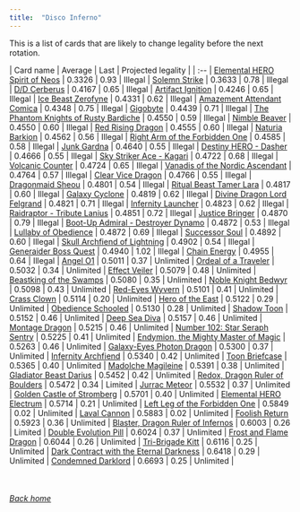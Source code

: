 ```yaml
---
title:  "Disco Inferno"
---
```


This is a list of cards that are likely to change legality before the next rotation.

| Card name | Average | Last | Projected legality |
| :-- |
[Elemental HERO Spirit of Neos](https://db.ygoprodeck.com/card/?search=Elemental%20HERO%20Spirit%20of%20Neos) | 0.3326 | 0.93 | Illegal |
[Solemn Strike](https://db.ygoprodeck.com/card/?search=Solemn%20Strike) | 0.3633 | 0.78 | Illegal |
[D/D Cerberus](https://db.ygoprodeck.com/card/?search=D/D%20Cerberus) | 0.4167 | 0.65 | Illegal |
[Artifact Ignition](https://db.ygoprodeck.com/card/?search=Artifact%20Ignition) | 0.4246 | 0.65 | Illegal |
[Ice Beast Zerofyne](https://db.ygoprodeck.com/card/?search=Ice%20Beast%20Zerofyne) | 0.4331 | 0.62 | Illegal |
[Amazement Attendant Comica](https://db.ygoprodeck.com/card/?search=Amazement%20Attendant%20Comica) | 0.4348 | 0.75 | Illegal |
[Gigobyte](https://db.ygoprodeck.com/card/?search=Gigobyte) | 0.4439 | 0.71 | Illegal |
[The Phantom Knights of Rusty Bardiche](https://db.ygoprodeck.com/card/?search=The%20Phantom%20Knights%20of%20Rusty%20Bardiche) | 0.4550 | 0.59 | Illegal |
[Nimble Beaver](https://db.ygoprodeck.com/card/?search=Nimble%20Beaver) | 0.4550 | 0.60 | Illegal |
[Red Rising Dragon](https://db.ygoprodeck.com/card/?search=Red%20Rising%20Dragon) | 0.4555 | 0.60 | Illegal |
[Naturia Barkion](https://db.ygoprodeck.com/card/?search=Naturia%20Barkion) | 0.4562 | 0.56 | Illegal |
[Right Arm of the Forbidden One](https://db.ygoprodeck.com/card/?search=Right%20Arm%20of%20the%20Forbidden%20One) | 0.4585 | 0.58 | Illegal |
[Junk Gardna](https://db.ygoprodeck.com/card/?search=Junk%20Gardna) | 0.4640 | 0.55 | Illegal |
[Destiny HERO - Dasher](https://db.ygoprodeck.com/card/?search=Destiny%20HERO%20-%20Dasher) | 0.4666 | 0.55 | Illegal |
[Sky Striker Ace - Kagari](https://db.ygoprodeck.com/card/?search=Sky%20Striker%20Ace%20-%20Kagari) | 0.4722 | 0.68 | Illegal |
[Volcanic Counter](https://db.ygoprodeck.com/card/?search=Volcanic%20Counter) | 0.4724 | 0.65 | Illegal |
[Vanadis of the Nordic Ascendant](https://db.ygoprodeck.com/card/?search=Vanadis%20of%20the%20Nordic%20Ascendant) | 0.4764 | 0.57 | Illegal |
[Clear Vice Dragon](https://db.ygoprodeck.com/card/?search=Clear%20Vice%20Dragon) | 0.4766 | 0.55 | Illegal |
[Dragonmaid Sheou](https://db.ygoprodeck.com/card/?search=Dragonmaid%20Sheou) | 0.4801 | 0.54 | Illegal |
[Ritual Beast Tamer Lara](https://db.ygoprodeck.com/card/?search=Ritual%20Beast%20Tamer%20Lara) | 0.4817 | 0.60 | Illegal |
[Galaxy Cyclone](https://db.ygoprodeck.com/card/?search=Galaxy%20Cyclone) | 0.4819 | 0.62 | Illegal |
[Divine Dragon Lord Felgrand](https://db.ygoprodeck.com/card/?search=Divine%20Dragon%20Lord%20Felgrand) | 0.4821 | 0.71 | Illegal |
[Infernity Launcher](https://db.ygoprodeck.com/card/?search=Infernity%20Launcher) | 0.4823 | 0.62 | Illegal |
[Raidraptor - Tribute Lanius](https://db.ygoprodeck.com/card/?search=Raidraptor%20-%20Tribute%20Lanius) | 0.4851 | 0.72 | Illegal |
[Justice Bringer](https://db.ygoprodeck.com/card/?search=Justice%20Bringer) | 0.4870 | 0.79 | Illegal |
[Boot-Up Admiral - Destroyer Dynamo](https://db.ygoprodeck.com/card/?search=Boot-Up%20Admiral%20-%20Destroyer%20Dynamo) | 0.4872 | 0.53 | Illegal |
[Lullaby of Obedience](https://db.ygoprodeck.com/card/?search=Lullaby%20of%20Obedience) | 0.4872 | 0.69 | Illegal |
[Successor Soul](https://db.ygoprodeck.com/card/?search=Successor%20Soul) | 0.4892 | 0.60 | Illegal |
[Skull Archfiend of Lightning](https://db.ygoprodeck.com/card/?search=Skull%20Archfiend%20of%20Lightning) | 0.4902 | 0.54 | Illegal |
[Generaider Boss Quest](https://db.ygoprodeck.com/card/?search=Generaider%20Boss%20Quest) | 0.4940 | 1.02 | Illegal |
[Chain Energy](https://db.ygoprodeck.com/card/?search=Chain%20Energy) | 0.4955 | 0.64 | Illegal |
[Angel O1](https://db.ygoprodeck.com/card/?search=Angel%20O1) | 0.5011 | 0.37 | Unlimited |
[Ordeal of a Traveler](https://db.ygoprodeck.com/card/?search=Ordeal%20of%20a%20Traveler) | 0.5032 | 0.34 | Unlimited |
[Effect Veiler](https://db.ygoprodeck.com/card/?search=Effect%20Veiler) | 0.5079 | 0.48 | Unlimited |
[Beastking of the Swamps](https://db.ygoprodeck.com/card/?search=Beastking%20of%20the%20Swamps) | 0.5080 | 0.35 | Unlimited |
[Noble Knight Bedwyr](https://db.ygoprodeck.com/card/?search=Noble%20Knight%20Bedwyr) | 0.5098 | 0.43 | Unlimited |
[Red-Eyes Wyvern](https://db.ygoprodeck.com/card/?search=Red-Eyes%20Wyvern) | 0.5101 | 0.41 | Unlimited |
[Crass Clown](https://db.ygoprodeck.com/card/?search=Crass%20Clown) | 0.5114 | 0.20 | Unlimited |
[Hero of the East](https://db.ygoprodeck.com/card/?search=Hero%20of%20the%20East) | 0.5122 | 0.29 | Unlimited |
[Obedience Schooled](https://db.ygoprodeck.com/card/?search=Obedience%20Schooled) | 0.5130 | 0.28 | Unlimited |
[Shadow Toon](https://db.ygoprodeck.com/card/?search=Shadow%20Toon) | 0.5152 | 0.46 | Unlimited |
[Deep Sea Diva](https://db.ygoprodeck.com/card/?search=Deep%20Sea%20Diva) | 0.5157 | 0.46 | Unlimited |
[Montage Dragon](https://db.ygoprodeck.com/card/?search=Montage%20Dragon) | 0.5215 | 0.46 | Unlimited |
[Number 102: Star Seraph Sentry](https://db.ygoprodeck.com/card/?search=Number%20102:%20Star%20Seraph%20Sentry) | 0.5225 | 0.41 | Unlimited |
[Endymion, the Mighty Master of Magic](https://db.ygoprodeck.com/card/?search=Endymion,%20the%20Mighty%20Master%20of%20Magic) | 0.5263 | 0.46 | Unlimited |
[Galaxy-Eyes Photon Dragon](https://db.ygoprodeck.com/card/?search=Galaxy-Eyes%20Photon%20Dragon) | 0.5300 | 0.37 | Unlimited |
[Infernity Archfiend](https://db.ygoprodeck.com/card/?search=Infernity%20Archfiend) | 0.5340 | 0.42 | Unlimited |
[Toon Briefcase](https://db.ygoprodeck.com/card/?search=Toon%20Briefcase) | 0.5365 | 0.40 | Unlimited |
[Madolche Magileine](https://db.ygoprodeck.com/card/?search=Madolche%20Magileine) | 0.5391 | 0.38 | Unlimited |
[Gladiator Beast Darius](https://db.ygoprodeck.com/card/?search=Gladiator%20Beast%20Darius) | 0.5452 | 0.42 | Unlimited |
[Redox, Dragon Ruler of Boulders](https://db.ygoprodeck.com/card/?search=Redox,%20Dragon%20Ruler%20of%20Boulders) | 0.5472 | 0.34 | Limited |
[Jurrac Meteor](https://db.ygoprodeck.com/card/?search=Jurrac%20Meteor) | 0.5532 | 0.37 | Unlimited |
[Golden Castle of Stromberg](https://db.ygoprodeck.com/card/?search=Golden%20Castle%20of%20Stromberg) | 0.5701 | 0.40 | Unlimited |
[Elemental HERO Electrum](https://db.ygoprodeck.com/card/?search=Elemental%20HERO%20Electrum) | 0.5714 | 0.21 | Unlimited |
[Left Leg of the Forbidden One](https://db.ygoprodeck.com/card/?search=Left%20Leg%20of%20the%20Forbidden%20One) | 0.5849 | 0.02 | Unlimited |
[Laval Cannon](https://db.ygoprodeck.com/card/?search=Laval%20Cannon) | 0.5883 | 0.02 | Unlimited |
[Foolish Return](https://db.ygoprodeck.com/card/?search=Foolish%20Return) | 0.5923 | 0.36 | Unlimited |
[Blaster, Dragon Ruler of Infernos](https://db.ygoprodeck.com/card/?search=Blaster,%20Dragon%20Ruler%20of%20Infernos) | 0.6003 | 0.26 | Limited |
[Double Evolution Pill](https://db.ygoprodeck.com/card/?search=Double%20Evolution%20Pill) | 0.6024 | 0.37 | Unlimited |
[Frost and Flame Dragon](https://db.ygoprodeck.com/card/?search=Frost%20and%20Flame%20Dragon) | 0.6044 | 0.26 | Unlimited |
[Tri-Brigade Kitt](https://db.ygoprodeck.com/card/?search=Tri-Brigade%20Kitt) | 0.6116 | 0.25 | Unlimited |
[Dark Contract with the Eternal Darkness](https://db.ygoprodeck.com/card/?search=Dark%20Contract%20with%20the%20Eternal%20Darkness) | 0.6418 | 0.29 | Unlimited |
[Condemned Darklord](https://db.ygoprodeck.com/card/?search=Condemned%20Darklord) | 0.6693 | 0.25 | Unlimited |

<br>

###### [Back home](index)